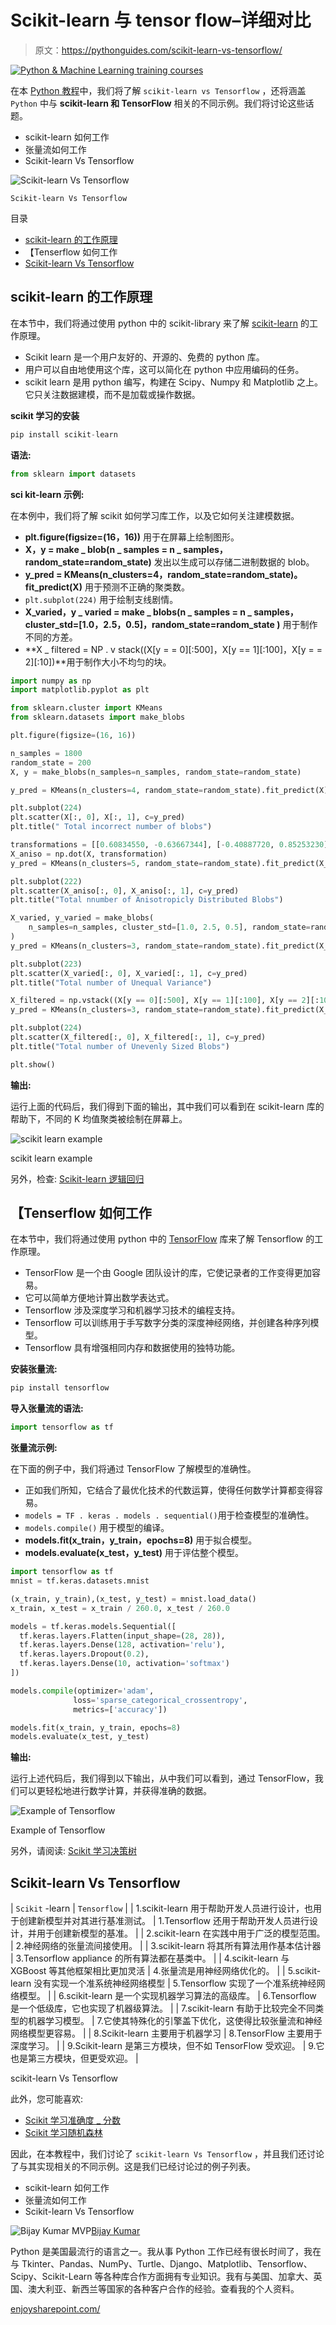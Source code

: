 # Scikit-learn 与 tensor flow–详细对比

> 原文：<https://pythonguides.com/scikit-learn-vs-tensorflow/>

[![Python & Machine Learning training courses](img/49ec9c6da89a04c9f45bab643f8c765c.png)](https://sharepointsky.teachable.com/p/python-and-machine-learning-training-course)

在本 [Python 教程](https://pythonguides.com/learn-python/)中，我们将了解 `scikit-learn vs Tensorflow` ，还将涵盖 `Python` 中与 **scikit-learn 和 TensorFlow** 相关的不同示例。我们将讨论这些话题。

*   scikit-learn 如何工作
*   张量流如何工作
*   Scikit-learn Vs Tensorflow

![Scikit-learn Vs Tensorflow](img/1bc5a8e8d3f183ba503b1ba98e49974d.png "Scikit learn Vs Tensorflow")

`Scikit-learn Vs Tensorflow`

目录

[](#)

*   [scikit-learn 的工作原理](#How_scikit-learn_works "How scikit-learn works")
*   【Tenserflow 如何工作
*   [Scikit-learn Vs Tensorflow](#Scikit-learn_Vs_Tensorflow "Scikit-learn Vs Tensorflow")

## scikit-learn 的工作原理

在本节中，我们将通过使用 python 中的 scikit-library 来了解 [scikit-learn](https://pythonguides.com/what-is-scikit-learn-in-python/) 的工作原理。

*   Scikit learn 是一个用户友好的、开源的、免费的 python 库。
*   用户可以自由地使用这个库，这可以简化在 python 中应用编码的任务。
*   scikit learn 是用 python 编写，构建在 Scipy、Numpy 和 Matplotlib 之上。它只关注数据建模，而不是加载或操作数据。

**scikit 学习的安装**

```py
pip install scikit-learn
```

**语法:**

```py
from sklearn import datasets
```

**sci kit-learn 示例:**

在本例中，我们将了解 scikit 如何学习库工作，以及它如何关注建模数据。

*   **plt.figure(figsize=(16，16))** 用于在屏幕上绘制图形。
*   **X，y = make _ blob(n _ samples = n _ samples，random_state=random_state)** 发出以生成可以存储二进制数据的 blob。
*   **y_pred = KMeans(n_clusters=4，random_state=random_state)。fit_predict(X)** 用于预测不正确的聚类数。
*   `plt.subplot(224)` 用于绘制支线剧情。
*   **X_varied，y _ varied = make _ blobs(n _ samples = n _ samples，cluster_std=[1.0，2.5，0.5]，random_state=random_state )** 用于制作不同的方差。
*   **X _ filtered = NP . v stack((X[y = = 0][:500]，X[y == 1][:100]，X[y = = 2][:10])**用于制作大小不均匀的块。

```py
import numpy as np
import matplotlib.pyplot as plt

from sklearn.cluster import KMeans
from sklearn.datasets import make_blobs

plt.figure(figsize=(16, 16))

n_samples = 1800
random_state = 200
X, y = make_blobs(n_samples=n_samples, random_state=random_state)

y_pred = KMeans(n_clusters=4, random_state=random_state).fit_predict(X)

plt.subplot(224)
plt.scatter(X[:, 0], X[:, 1], c=y_pred)
plt.title(" Total incorrect number of blobs")

transformations = [[0.60834550, -0.63667344], [-0.40887720, 0.85253230]]
X_aniso = np.dot(X, transformation)
y_pred = KMeans(n_clusters=5, random_state=random_state).fit_predict(X_aniso)

plt.subplot(222)
plt.scatter(X_aniso[:, 0], X_aniso[:, 1], c=y_pred)
plt.title("Total nnumber of Anisotropicly Distributed Blobs")

X_varied, y_varied = make_blobs(
    n_samples=n_samples, cluster_std=[1.0, 2.5, 0.5], random_state=random_state
)
y_pred = KMeans(n_clusters=3, random_state=random_state).fit_predict(X_varied)

plt.subplot(223)
plt.scatter(X_varied[:, 0], X_varied[:, 1], c=y_pred)
plt.title("Total number of Unequal Variance")

X_filtered = np.vstack((X[y == 0][:500], X[y == 1][:100], X[y == 2][:10]))
y_pred = KMeans(n_clusters=3, random_state=random_state).fit_predict(X_filtered)

plt.subplot(224)
plt.scatter(X_filtered[:, 0], X_filtered[:, 1], c=y_pred)
plt.title("Total number of Unevenly Sized Blobs")

plt.show()
```

**输出:**

运行上面的代码后，我们得到下面的输出，其中我们可以看到在 scikit-learn 库的帮助下，不同的 K 均值聚类被绘制在屏幕上。

![scikit learn example](img/839026689a983baecf11bef07c172cdf.png "scikit learn example 1")

scikit learn example

另外，检查: [Scikit-learn 逻辑回归](https://pythonguides.com/scikit-learn-logistic-regression/)

## 【Tenserflow 如何工作

在本节中，我们将通过使用 python 中的 [TensorFlow](https://pythonguides.com/tensorflow/) 库来了解 Tensorflow 的工作原理。

*   TensorFlow 是一个由 Google 团队设计的库，它使记录者的工作变得更加容易。
*   它可以简单方便地计算出数学表达式。
*   Tensorflow 涉及深度学习和机器学习技术的编程支持。
*   Tensorflow 可以训练用于手写数字分类的深度神经网络，并创建各种序列模型。
*   Tensorflow 具有增强相同内存和数据使用的独特功能。

**安装张量流:**

```py
pip install tensorflow
```

**导入张量流的语法:**

```py
import tensorflow as tf
```

**张量流示例:**

在下面的例子中，我们将通过 TensorFlow 了解模型的准确性。

*   正如我们所知，它结合了最优化技术的代数运算，使得任何数学计算都变得容易。
*   `models = TF . keras . models . sequential()`用于检查模型的准确性。
*   `models.compile()` 用于模型的编译。
*   **models.fit(x_train，y_train，epochs=8)** 用于拟合模型。
*   **models.evaluate(x_test，y_test)** 用于评估整个模型。

```py
import tensorflow as tf
mnist = tf.keras.datasets.mnist

(x_train, y_train),(x_test, y_test) = mnist.load_data()
x_train, x_test = x_train / 260.0, x_test / 260.0

models = tf.keras.models.Sequential([
  tf.keras.layers.Flatten(input_shape=(28, 28)),
  tf.keras.layers.Dense(128, activation='relu'),
  tf.keras.layers.Dropout(0.2),
  tf.keras.layers.Dense(10, activation='softmax')
])

models.compile(optimizer='adam',
              loss='sparse_categorical_crossentropy',
              metrics=['accuracy'])

models.fit(x_train, y_train, epochs=8)
models.evaluate(x_test, y_test)
```

**输出:**

运行上述代码后，我们得到以下输出，从中我们可以看到，通过 TensorFlow，我们可以更轻松地进行数学计算，并获得准确的数据。

![Example of Tensorflow](img/3677e73c5cea2d842cda547718eece67.png "Example of Tensorflow")

Example of Tensorflow

另外，请阅读: [Scikit 学习决策树](https://pythonguides.com/scikit-learn-decision-tree/)

## Scikit-learn Vs Tensorflow

| `Scikit` -learn | `Tensorflow` |
| 1.scikit-learn 用于帮助开发人员进行设计，也用于创建新模型并对其进行基准测试。 | 1.Tensorflow 还用于帮助开发人员进行设计，并用于创建新模型的基准。 |
| 2.scikit-learn 在实践中用于广泛的模型范围。 | 2.神经网络的张量流间接使用。 |
| 3.scikit-learn 将其所有算法用作基本估计器 | 3.Tensorflow appliance 的所有算法都在基类中。 |
| 4.scikit-learn 与 XGBoost 等其他框架相比更加灵活 | 4.张量流是用神经网络优化的。 |
| 5.scikit-learn 没有实现一个准系统神经网络模型 | 5.Tensorflow 实现了一个准系统神经网络模型。 |
| 6.scikit-learn 是一个实现机器学习算法的高级库。 | 6.Tensorflow 是一个低级库，它也实现了机器级算法。 |
| 7.scikit-learn 有助于比较完全不同类型的机器学习模型。 | 7.它使其特殊化的引擎盖下优化，这使得比较张量流和神经网络模型更容易。 |
| 8.Scikit-learn 主要用于机器学习 | 8.TensorFlow 主要用于深度学习。 |
| 9.Scikit-learn 是第三方模块，但不如 TensorFlow 受欢迎。 | 9.它也是第三方模块，但更受欢迎。 |

scikit-learn Vs Tensorflow

此外，您可能喜欢:

*   [Scikit 学习准确度 _ 分数](https://pythonguides.com/scikit-learn-accuracy-score/)
*   [Scikit 学习随机森林](https://pythonguides.com/scikit-learn-random-forest/)

因此，在本教程中，我们讨论了 `scikit-learn Vs Tensorflow` ，并且我们还讨论了与其实现相关的不同示例。这是我们已经讨论过的例子列表。

*   scikit-learn 如何工作
*   张量流如何工作
*   Scikit-learn Vs Tensorflow

![Bijay Kumar MVP](img/9cb1c9117bcc4bbbaba71db8d37d76ef.png "Bijay Kumar MVP")[Bijay Kumar](https://pythonguides.com/author/fewlines4biju/)

Python 是美国最流行的语言之一。我从事 Python 工作已经有很长时间了，我在与 Tkinter、Pandas、NumPy、Turtle、Django、Matplotlib、Tensorflow、Scipy、Scikit-Learn 等各种库合作方面拥有专业知识。我有与美国、加拿大、英国、澳大利亚、新西兰等国家的各种客户合作的经验。查看我的个人资料。

[enjoysharepoint.com/](https://enjoysharepoint.com/)[](https://www.facebook.com/fewlines4biju "Facebook")[](https://www.linkedin.com/in/fewlines4biju/ "Linkedin")[](https://twitter.com/fewlines4biju "Twitter")